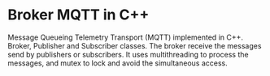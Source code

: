 # Broker MQTT in C++
Message Queueing Telemetry Transport (MQTT) implemented in C++.
Broker, Publisher and Subscriber classes.
The broker receive the messages send by publishers or subscribers. It uses multithreading to process the messages, and mutex to lock and avoid the simultaneous access.
